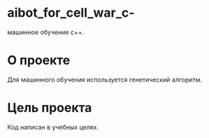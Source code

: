 # aibot_for_cell_war_c-
машинное обучение c++.

# О проекте

Для машинного обучения используется генетический алгоритм.

# Цель проекта

Код написан в учебных целях.
